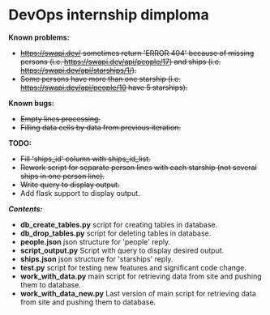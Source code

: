 <h1>DevOps internship dimploma</h1>

<b>Known problems:</b>
- <s>https://swapi.dev/ sometimes return 'ERROR 404' because of missing persons (i.e. https://swapi.dev/api/people/17) and ships (i.e. https://swapi.dev/api/starships/1/).</s>
- <s>Some persons have more than one starship (i.e. https://swapi.dev/api/people/10 have 5 starships).</s>

<b>Known bugs:</b>
- <s>Empty lines processing.</s>
- <s>Filling data cells by data from previous iteration.</s>

<b>TODO:</b>
- <s>Fill 'ships_id' column with ships_id_list.</s>
- <s>Rework script for separate person lines with each starship (not several ships in one person line).</s>
- <s>Write query to display output.</s>
- Add flask support to display output.

<b><i>Contents:</i></b>
- <b>db_create_tables.py</b> script for creating tables in database.
- <b>db_drop_tables.py</b> script for deleting tables in database.
- <b>people.json</b> json structure for 'people' reply.
- <b>script_output.py</b> Script with query to display desired output.
- <b>ships.json</b> json structure for 'starships' reply.
- <b>test.py</b> script for testing new features and significant code change.
- <b>work_with_data.py</b> main script for retrieving data from site and pushing them to database.
- <b colour=green>work_with_data_new.py</b> Last version of main script for retrieving data from site and pushing them to database.
